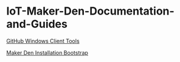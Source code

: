 # IoT-Maker-Den-Documentation-and-Guides

[GitHub Windows Client Tools](http://git-scm.com/download/win)

[Maker Den Installation Bootstrap]()
